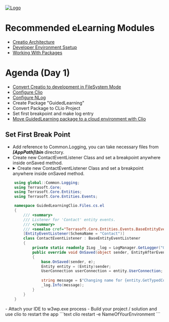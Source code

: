 [![Logo](https://www.creatio.com/sites/default/files/2019-10/creatio-main-logo.svg)](https://github.com/sindresorhus/awesome#readme)

# Recommended eLearning Modules 
- [Creatio Architecture](https://academy.creatio.com/online-courses/creatio-architecture)
- [Developer Environment Ssetup](https://academy.creatio.com/online-courses/developer-environment-setup)
- [Working With Packages](https://academy.creatio.com/online-courses/working-packages-creatio)


# Agenda (Day 1)
- [Convert Creatio to development in FileSystem Mode](https://github.com/kirillkrylov/ImagesAndPages/wiki/Enable-development-in-FileSystem-Mode) 
- [Configure Clio](https://github.com/Advance-Technologies-Foundation/clio/blob/master/README.md)
- [Configure NLog](https://github.com/kirillkrylov/ImagesAndPages/wiki/Custom-Logging-with-NLog)
- Create Package "GuidedLearning"
- Convert Package to CLio Project
- Set first breakpoint and make log entry
- [Move GuidedLearning package to a cloud environment with Clio](https://github.com/Advance-Technologies-Foundation/clio#installing-package)

## Set First Break Point
- Add reference to Common.Logging, you can take necessary files from _**[AppPath]\bin**_ directory.
- Create new ContactEventListener Class and set a breakpoint anywhere inside onSaved method.
- <details>
  <summary>Create new ContactEventListener Class and set a breakpoint anywhere inside onSaved method.</summary>

```C#
    using global::Common.Logging;
    using Terrasoft.Core;
    using Terrasoft.Core.Entities;
    using Terrasoft.Core.Entities.Events;

    namespace GuidedLearningClio.Files.cs.el
    {
        /// <summary>
        /// Listener for 'Contact' entity events.
        /// </summary>
        /// <seealso cref="Terrasoft.Core.Entities.Events.BaseEntityEventListener" />
        [EntityEventListener(SchemaName = "Contact")]
        class ContactEventListener : BaseEntityEventListener
        {
            private static readonly ILog _log = LogManager.GetLogger("GuidedLearningLogger");
            public override void OnSaved(object sender, EntityAfterEventArgs e)
            {
                base.OnSaved(sender, e);
                Entity entity = (Entity)sender;
                UserConnection userConnection = entity.UserConnection;
                
                string message = $"Changing name for {entity.GetTypedColumnValue<string>("Name")}";
                _log.Info(message);
            }
        }
    }
```
</details>
- Attach your IDE to w3wp.exe process
- Build your project / solution and use clio to restart the app
```text
clio restart -e NameOfYourEnvironment
```